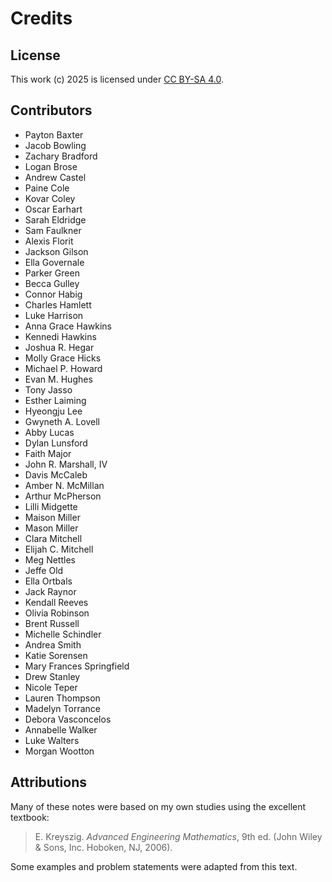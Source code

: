 # Credits

## License

This work (c) 2025 is licensed under
[CC BY-SA 4.0](https://creativecommons.org/licenses/by-sa/4.0/).

## Contributors

- Payton Baxter
- Jacob Bowling
- Zachary Bradford
- Logan Brose
- Andrew Castel
- Paine Cole
- Kovar Coley
- Oscar Earhart
- Sarah Eldridge
- Sam Faulkner
- Alexis Florit
- Jackson Gilson
- Ella Governale
- Parker Green
- Becca Gulley
- Connor Habig
- Charles Hamlett
- Luke Harrison
- Anna Grace Hawkins
- Kennedi Hawkins
- Joshua R. Hegar
- Molly Grace Hicks
- Michael P. Howard
- Evan M. Hughes
- Tony Jasso
- Esther Laiming
- Hyeongju Lee
- Gwyneth A. Lovell
- Abby Lucas
- Dylan Lunsford
- Faith Major
- John R. Marshall, IV
- Davis McCaleb
- Amber N. McMillan
- Arthur McPherson
- Lilli Midgette
- Maison Miller
- Mason Miller
- Clara Mitchell
- Elijah  C. Mitchell
- Meg Nettles
- Jeffe Old
- Ella Ortbals
- Jack Raynor
- Kendall Reeves
- Olivia Robinson
- Brent Russell
- Michelle Schindler
- Andrea Smith
- Katie Sorensen
- Mary Frances Springfield
- Drew Stanley
- Nicole Teper
- Lauren Thompson
- Madelyn Torrance
- Debora Vasconcelos
- Annabelle Walker
- Luke Walters
- Morgan Wootton

## Attributions

Many of these notes were based on my own studies using the excellent textbook:

> E. Kreyszig. *Advanced Engineering Mathematics*, 9th ed. (John Wiley \&
Sons, Inc. Hoboken, NJ, 2006).

Some examples and problem statements were adapted from this text.
